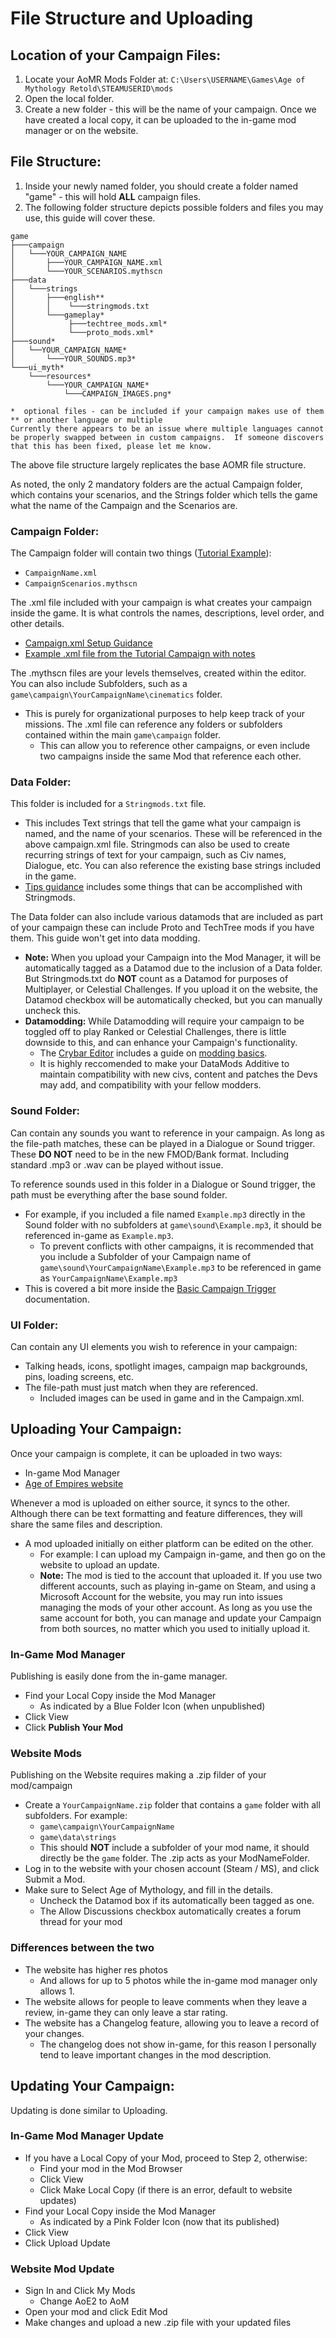 # File Structure and Uploading

## Location of your Campaign Files:
1) Locate your AoMR Mods Folder at: `C:\Users\USERNAME\Games\Age of Mythology Retold\STEAMUSERID\mods`
2) Open the local folder.
3) Create a new folder - this will be the name of your campaign.  Once we have created a local copy, it can be uploaded to the in-game mod manager or on the website.

## File Structure:
1) Inside your newly named folder, you should create a folder named "game" - this will hold **ALL** campaign files.
2) The following folder structure depicts possible folders and files you may use, this guide will cover these.
   
```
game
├───campaign
│   └───YOUR_CAMPAIGN_NAME
│       ├───YOUR_CAMPAIGN_NAME.xml
│       └───YOUR_SCENARIOS.mythscn
├───data
│   └───strings
│       ├───english**
│       │    └───stringmods.txt
│       └───gameplay*
│            ├───techtree_mods.xml*
│            └───proto_mods.xml*
├───sound*
│   └──YOUR_CAMPAIGN_NAME*
│       └───YOUR_SOUNDS.mp3*
└───ui_myth*
    └───resources*
        └───YOUR_CAMPAIGN_NAME*
            └───CAMPAIGN_IMAGES.png*
```

  `*  optional files - can be included if your campaign makes use of them`  
  `** or another language or multiple`  
  		`Currently there appears to be an issue where multiple languages cannot be properly swapped between in custom campaigns.  If someone discovers that this has been fixed, please let me know.`  

The above file structure largely replicates the base AOMR file structure.

As noted, the only 2 mandatory folders are the actual Campaign folder, which contains your scenarios, and the Strings folder which tells the game what the name of the Campaign and the Scenarios are.

### Campaign Folder:
The Campaign folder will contain two things ([Tutorial Example](https://github.com/Skrylas/AoMR-TutorialCampaign/tree/main/TutorialCampaign/game/campaign/LearnToPlay)):
- `CampaignName.xml`
- `CampaignScenarios.mythscn`

The .xml file included with your campaign is what creates your campaign inside the game.  It is what controls the names, descriptions, level order, and other details.  
- [Campaign.xml Setup Guidance](https://github.com/Skrylas/AoMR-TutorialCampaign/blob/main/Docs/XML%20Guidance.md)  
- [Example .xml file from the Tutorial Campaign with notes](https://github.com/Skrylas/AoMR-TutorialCampaign/blob/main/TutorialCampaign/game/campaign/LearnToPlay/ltpc.xml)  

The .mythscn files are your levels themselves, created within the editor.  
You can also include Subfolders, such as a `game\campaign\YourCampaignName\cinematics` folder.
- This is purely for organizational purposes to help keep track of your missions.  The .xml file can reference any folders or subfolders contained within the main `game\campaign` folder.
    - This can allow you to reference other campaigns, or even include two campaigns inside the same Mod that reference each other.

### Data Folder:
This folder is included for a `Stringmods.txt` file.
- This includes Text strings that tell the game what your campaign is named, and the name of your scenarios.  These will be referenced in the above campaign.xml file.
Stringmods can also be used to create recurring strings of text for your campaign, such as Civ names, Dialogue, etc.  You can also reference the existing base strings included in the game.
- [Tips guidance](https://github.com/Skrylas/AoMR-TutorialCampaign/blob/main/Docs/Tips.md) includes some things that can be accomplished with Stringmods.

The Data folder can also include various datamods that are included as part of your campaign these can include Proto and TechTree mods if you have them.
This guide won't get into data modding.

- **Note:** When you upload your Campaign into the Mod Manager, it will be automatically tagged as a Datamod due to the inclusion of a Data folder.  But Stringmods.txt do **NOT** count as a Datamod for purposes of Multiplayer, or Celestial Challenges.  If you upload it on the website, the Datamod checkbox will be automatically checked, but you can manually uncheck this.
- **Datamodding:** While Datamodding will require your campaign to be toggled off to play Ranked or Celestial Challenges, there is little downside to this, and can enhance your Campaign's functionality.  
    - The [Crybar Editor](https://github.com/CryShana/CryBarEditor/tree/main) includes a guide on [modding basics](https://github.com/CryShana/CryBarEditor/blob/main/Documentation/Modding.md).
    - It is highly reccomended to make your DataMods Additive to maintain compatibility with new civs, content and patches the Devs may add, and compatibility with your fellow modders.

### Sound Folder:
Can contain any sounds you want to reference in your campaign.  As long as the file-path matches, these can be played in a Dialogue or Sound trigger.
These **DO NOT** need to be in the new FMOD/Bank format.  Including standard .mp3 or .wav can be played without issue.

To reference sounds used in this folder in a Dialogue or Sound trigger, the path must be everything after the base sound folder.  
- For example, if you included a file named `Example.mp3` directly in the Sound folder with no subfolders at `game\sound\Example.mp3`, it should be referenced in-game as `Example.mp3`.  
    - To prevent conflicts with other campaigns, it is recommended that you include a Subfolder of your Campaign name of `game\sound\YourCampaignName\Example.mp3` to be referenced in game as `YourCampaignName\Example.mp3`  
- This is covered a bit more inside the [Basic Campaign Trigger](https://github.com/Skrylas/AoMR-TutorialCampaign/blob/main/Docs/Triggers.md) documentation.

### UI Folder:
Can contain any UI elements you wish to reference in your campaign:
- Talking heads, icons, spotlight images, campaign map backgrounds, pins, loading screens, etc.
- The file-path must just match when they are referenced.
    - Included images can be used in game and in the Campaign.xml.

## Uploading Your Campaign:
Once your campaign is complete, it can be uploaded in two ways:
- In-game Mod Manager
- [Age of Empires website](https://www.ageofempires.com/mods/)

Whenever a mod is uploaded on either source, it syncs to the other.  Although there can be text formatting and feature differences, they will share the same files and description.
- A mod uploaded initially on either platform can be edited on the other.
    - For example:  I can upload my Campaign in-game, and then go on the website to upload an update.
    - **Note:** The mod is tied to the account that uploaded it.  If you use two different accounts, such as playing in-game on Steam, and using a Microsoft Account for the website, you may run into issues managing the mods of your other account.  As long as you use the same account for both, you can manage and update your Campaign from both sources, no matter which you used to initially upload it.

### In-Game Mod Manager
Publishing is easily done from the in-game manager.  
- Find your Local Copy inside the Mod Manager
    - As indicated by a Blue Folder Icon (when unpublished)
- Click View
- Click **Publish Your Mod**

### Website Mods
Publishing on the Website requires making a .zip filder of your mod/campaign
- Create a `YourCampaignName.zip` folder that contains a `game` folder with all subfolders.  For example:
    - `game\campaign\YourCampaignName`
    - `game\data\strings`
    - This should **NOT** include a subfolder of your mod name, it should directly be the `game` folder.  The .zip acts as your ModNameFolder.
- Log in to the website with your chosen account (Steam / MS), and click Submit a Mod.
- Make sure to Select Age of Mythology, and fill in the details.
    - Uncheck the Datamod box if its automatically been tagged as one.
    - The Allow Discussions checkbox automatically creates a forum thread for your mod

### Differences between the two
- The website has higher res photos
    - And allows for up to 5 photos while the in-game mod manager only allows 1.
- The website allows for people to leave comments when they leave a review, in-game they can only leave a star rating.
- The website has a Changelog feature, allowing you to leave a record of your changes.
     - The changelog does not show in-game, for this reason I personally tend to leave important changes in the mod description.

## Updating Your Campaign:
Updating is done similar to Uploading.

### In-Game Mod Manager Update
- If you have a Local Copy of your Mod, proceed to Step 2, otherwise:
    - Find your mod in the Mod Browser
    - Click View
    - Click Make Local Copy (if there is an error, default to website updates)
- Find your Local Copy inside the Mod Manager
    - As indicated by a Pink Folder Icon (now that its published)
- Click View
- Click Upload Update

### Website Mod Update
- Sign In and Click My Mods
    - Change AoE2 to AoM
 - Open your mod and click Edit Mod
 - Make changes and upload a new .zip file with your updated files
